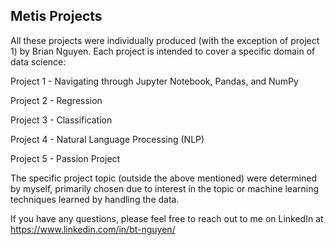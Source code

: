 ## Metis Projects

All these projects were individually produced (with the exception of project 1) by Brian Nguyen. Each project is intended to cover a specific domain of data science:


Project 1 - Navigating through Jupyter Notebook, Pandas, and NumPy

Project 2 - Regression

Project 3 - Classification

Project 4 - Natural Language Processing (NLP)

Project 5 - Passion Project


The specific project topic (outside the above mentioned) were determined by myself, primarily chosen due to interest in the topic or machine learning techniques learned by handling the data.

If you have any questions, please feel free to reach out to me on LinkedIn at https://www.linkedin.com/in/bt-nguyen/
